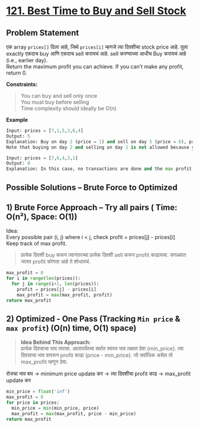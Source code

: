# [121. Best Time to Buy and Sell Stock](https://leetcode.com/problems/best-time-to-buy-and-sell-stock/description/)

## Problem Statement
एक array `prices[]` दिला आहे, जिथे `prices[i]` म्हणजे त्या दिवशीचा stock price आहे.
तुला exactly एकदाच buy आणि एकदाच sell करायचं आहे.
sell करण्याच्या आधीच Buy करायचं आहे (i.e., earlier day).  
Return the maximum profit you can achieve.
If you can’t make any profit, return 0. 

**Constraints:**  
> You can buy and sell only once  
> You must buy before selling   
> Time complexity should ideally be O(n)

**Example**
```python
Input: prices = [7,1,5,3,6,4]
Output: 5
Explanation: Buy on day 2 (price = 1) and sell on day 5 (price = 6), profit = 6-1 = 5.
Note that buying on day 2 and selling on day 1 is not allowed because you must buy before you sell.
```
```python
Input: prices = [7,6,4,3,1]
Output: 0
Explanation: In this case, no transactions are done and the max profit = 0.
```
## Possible Solutions – Brute Force to Optimized
## 1) Brute Force Approach – Try all pairs ( Time: O(n²), Space: O(1))  
Idea:   
Every possible pair (i, j) where i < j, check profit = prices[j] - prices[i]  
Keep track of max profit.  
> प्रत्येक दिवशी buy करून त्यानंतरच्या प्रत्येक दिवशी sell करून profit काढायचा.
> सगळ्यात जास्त profit कोणता आहे ते शोधायचं.

```python
max_profit = 0
for i in range(len(prices)):
  for j in range(i+1, len(prices)):
    profit = prices[j] - prices[i]
    max_profit = max(max_profit, profit)
return max_profit
```
## 2) Optimized - One Pass (Tracking `Min price` & `max profit`) (O(n) time, O(1) space)  

> **Idea Behind This Approach:**  
> प्रत्येक दिवसाचा भाव तपासा.
> आतापर्यंतचा सर्वात स्वस्त भाव लक्षात ठेवा (min_price).
> त्या दिवसाचा भाव वापरून profit काढा (price - min_price).
> जो सर्वाधिक असेल तो max_profit म्हणून ठेवा.

रोजचा भाव बघ → minimum price update कर → त्या दिवशीचा profit काढ → max_profit update कर

```python
min_price = float('inf')
max_profit = 0
for price in prices:
  min_price = min(min_price, price)
  max_profit = max(max_profit, price - min_price)
return max_profit
```


